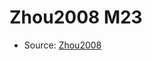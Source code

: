 <a name="material" />

# Zhou2008 M23
<script type="application/ld+json">
  {
    "@context": "https://schema.org/",
    "@type": "ChemicalSubstance",
    "http://purl.org/dc/terms/conformsTo":
      {
        "@type": "CreativeWork",
        "@id": "https://bioschemas.org/profiles/ChemicalSubstance/0.4-RELEASE/"
      },
    "@id": "https://egonw.github.io/nanowiki/nanowiki235.html#material",
    "name": "Zhou2008 M23",
    "sameAs": "http://127.0.0.1/mediawiki/index.php/Special:URIResolver/Zhou2008_M23"
  }
</script>


* Source: [Zhou2008](http://127.0.0.1/mediawiki/index.php/Special:URIResolver/Zhou2008)
